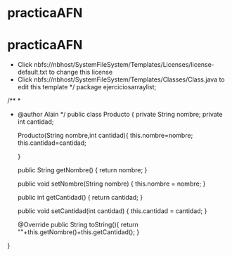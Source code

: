 # practicaAFN
# practicaAFN

 * Click nbfs://nbhost/SystemFileSystem/Templates/Licenses/license-default.txt to change this license
 * Click nbfs://nbhost/SystemFileSystem/Templates/Classes/Class.java to edit this template
 */
package ejerciciosarraylist;

/**
 *
 * @author Alain
 */
public class Producto {
    private String nombre;
    private int cantidad;
    
    Producto(String nombre,int cantidad){
        this.nombre=nombre;
        this.cantidad=cantidad;
    
    }

    public String getNombre() {
        return nombre;
    }

    public void setNombre(String nombre) {
        this.nombre = nombre;
    }

    public int getCantidad() {
        return cantidad;
    }

    public void setCantidad(int cantidad) {
        this.cantidad = cantidad;
    }
    
    
    
    @Override
    public String toString(){
    return ""+this.getNombre()+this.getCantidad();
    }
    
    
    
}
